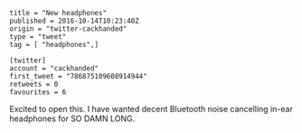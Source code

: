 ```
title = "New headphones"
published = 2016-10-14T10:23:40Z
origin = "twitter-cackhanded"
type = "tweet"
tag = [ "headphones",]

[twitter]
account = "cackhanded"
first_tweet = "786875109608914944"
retweets = 0
favourites = 6
```

Excited to open this. I have wanted decent Bluetooth noise cancelling in-ear headphones for SO DAMN LONG.

<p class='image'><img src='https://mnf.m17s.net/2016/10/14/CuuKu9yXEAAaXZj.jpg' alt=''></p>

